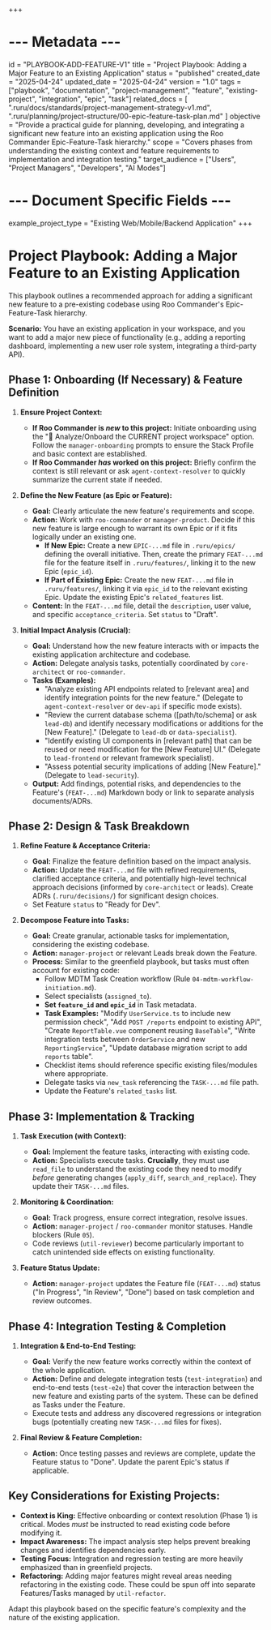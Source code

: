 +++
# --- Metadata ---
id = "PLAYBOOK-ADD-FEATURE-V1"
title = "Project Playbook: Adding a Major Feature to an Existing Application"
status = "published"
created_date = "2025-04-24"
updated_date = "2025-04-24"
version = "1.0"
tags = ["playbook", "documentation", "project-management", "feature", "existing-project", "integration", "epic", "task"]
related_docs = [
    ".ruru/docs/standards/project-management-strategy-v1.md",
    ".ruru/planning/project-structure/00-epic-feature-task-plan.md"
]
objective = "Provide a practical guide for planning, developing, and integrating a significant new feature into an existing application using the Roo Commander Epic-Feature-Task hierarchy."
scope = "Covers phases from understanding the existing context and feature requirements to implementation and integration testing."
target_audience = ["Users", "Project Managers", "Developers", "AI Modes"]
# --- Document Specific Fields ---
example_project_type = "Existing Web/Mobile/Backend Application"
+++

# Project Playbook: Adding a Major Feature to an Existing Application

This playbook outlines a recommended approach for adding a significant new feature to a pre-existing codebase using Roo Commander's Epic-Feature-Task hierarchy.

**Scenario:** You have an existing application in your workspace, and you want to add a major new piece of functionality (e.g., adding a reporting dashboard, implementing a new user role system, integrating a third-party API).

## Phase 1: Onboarding (If Necessary) & Feature Definition

1.  **Ensure Project Context:**
    *   **If Roo Commander is *new* to this project:** Initiate onboarding using the "📂 Analyze/Onboard the CURRENT project workspace" option. Follow the `manager-onboarding` prompts to ensure the Stack Profile and basic context are established.
    *   **If Roo Commander *has* worked on this project:** Briefly confirm the context is still relevant or ask `agent-context-resolver` to quickly summarize the current state if needed.

2.  **Define the New Feature (as Epic or Feature):**
    *   **Goal:** Clearly articulate the new feature's requirements and scope.
    *   **Action:** Work with `roo-commander` or `manager-product`. Decide if this new feature is large enough to warrant its own Epic or if it fits logically under an existing one.
        *   **If New Epic:** Create a new `EPIC-...md` file in `.ruru/epics/` defining the overall initiative. Then, create the primary `FEAT-...md` file for the feature itself in `.ruru/features/`, linking it to the new Epic (`epic_id`).
        *   **If Part of Existing Epic:** Create the new `FEAT-...md` file in `.ruru/features/`, linking it via `epic_id` to the relevant existing Epic. Update the existing Epic's `related_features` list.
    *   **Content:** In the `FEAT-...md` file, detail the `description`, user value, and specific `acceptance_criteria`. Set `status` to "Draft".

3.  **Initial Impact Analysis (Crucial):**
    *   **Goal:** Understand how the new feature interacts with or impacts the existing application architecture and codebase.
    *   **Action:** Delegate analysis tasks, potentially coordinated by `core-architect` or `roo-commander`.
    *   **Tasks (Examples):**
        *   "Analyze existing API endpoints related to [relevant area] and identify integration points for the new feature." (Delegate to `agent-context-resolver` or `dev-api` if specific mode exists).
        *   "Review the current database schema ([path/to/schema] or ask `lead-db`) and identify necessary modifications or additions for the [New Feature]." (Delegate to `lead-db` or `data-specialist`).
        *   "Identify existing UI components in [relevant path] that can be reused or need modification for the [New Feature] UI." (Delegate to `lead-frontend` or relevant framework specialist).
        *   "Assess potential security implications of adding [New Feature]." (Delegate to `lead-security`).
    *   **Output:** Add findings, potential risks, and dependencies to the Feature's (`FEAT-...md`) Markdown body or link to separate analysis documents/ADRs.

## Phase 2: Design & Task Breakdown

1.  **Refine Feature & Acceptance Criteria:**
    *   **Goal:** Finalize the feature definition based on the impact analysis.
    *   **Action:** Update the `FEAT-...md` file with refined requirements, clarified acceptance criteria, and potentially high-level technical approach decisions (informed by `core-architect` or leads). Create ADRs (`.ruru/decisions/`) for significant design choices.
    *   Set Feature `status` to "Ready for Dev".

2.  **Decompose Feature into Tasks:**
    *   **Goal:** Create granular, actionable tasks for implementation, considering the existing codebase.
    *   **Action:** `manager-project` or relevant Leads break down the Feature.
    *   **Process:** Similar to the greenfield playbook, but tasks must often account for existing code:
        *   Follow MDTM Task Creation workflow (Rule `04-mdtm-workflow-initiation.md`).
        *   Select specialists (`assigned_to`).
        *   **Set `feature_id` and `epic_id`** in Task metadata.
        *   **Task Examples:** "Modify `UserService.ts` to include new permission check", "Add `POST /reports` endpoint to existing API", "Create `ReportTable.vue` component reusing `BaseTable`", "Write integration tests between `OrderService` and new `ReportingService`", "Update database migration script to add `reports` table".
        *   Checklist items should reference specific existing files/modules where appropriate.
        *   Delegate tasks via `new_task` referencing the `TASK-...md` file path.
        *   Update the Feature's `related_tasks` list.

## Phase 3: Implementation & Tracking

1.  **Task Execution (with Context):**
    *   **Goal:** Implement the feature tasks, interacting with existing code.
    *   **Action:** Specialists execute tasks. **Crucially**, they must use `read_file` to understand the existing code they need to modify *before* generating changes (`apply_diff`, `search_and_replace`). They update their `TASK-...md` files.

2.  **Monitoring & Coordination:**
    *   **Goal:** Track progress, ensure correct integration, resolve issues.
    *   **Action:** `manager-project` / `roo-commander` monitor statuses. Handle blockers (Rule `05`).
    *   Code reviews (`util-reviewer`) become particularly important to catch unintended side effects on existing functionality.

3.  **Feature Status Update:**
    *   **Action:** `manager-project` updates the Feature file (`FEAT-...md`) status ("In Progress", "In Review", "Done") based on task completion and review outcomes.

## Phase 4: Integration Testing & Completion

1.  **Integration & End-to-End Testing:**
    *   **Goal:** Verify the new feature works correctly within the context of the whole application.
    *   **Action:** Define and delegate integration tests (`test-integration`) and end-to-end tests (`test-e2e`) that cover the interaction between the new feature and existing parts of the system. These can be defined as Tasks under the Feature.
    *   Execute tests and address any discovered regressions or integration bugs (potentially creating new `TASK-...md` files for fixes).

2.  **Final Review & Feature Completion:**
    *   **Action:** Once testing passes and reviews are complete, update the Feature status to "Done". Update the parent Epic's status if applicable.

## Key Considerations for Existing Projects:

*   **Context is King:** Effective onboarding or context resolution (Phase 1) is critical. Modes *must* be instructed to read existing code before modifying it.
*   **Impact Awareness:** The impact analysis step helps prevent breaking changes and identifies dependencies early.
*   **Testing Focus:** Integration and regression testing are more heavily emphasized than in greenfield projects.
*   **Refactoring:** Adding major features might reveal areas needing refactoring in the existing code. These could be spun off into separate Features/Tasks managed by `util-refactor`.

Adapt this playbook based on the specific feature's complexity and the nature of the existing application.